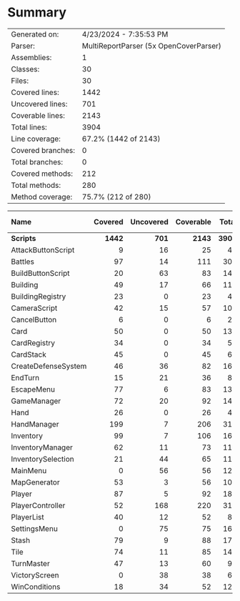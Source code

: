﻿# Summary
|||
|:---|:---|
| Generated on: | 4/23/2024 - 7:35:53 PM |
| Parser: | MultiReportParser (5x OpenCoverParser) |
| Assemblies: | 1 |
| Classes: | 30 |
| Files: | 30 |
| Covered lines: | 1442 |
| Uncovered lines: | 701 |
| Coverable lines: | 2143 |
| Total lines: | 3904 |
| Line coverage: | 67.2% (1442 of 2143) |
| Covered branches: | 0 |
| Total branches: | 0 |
| Covered methods: | 212 |
| Total methods: | 280 |
| Method coverage: | 75.7% (212 of 280) |

|**Name**|**Covered**|**Uncovered**|**Coverable**|**Total**|**Line coverage**|**Covered**|**Total**|**Branch coverage**|**Covered**|**Total**|**Method coverage**|
|:---|---:|---:|---:|---:|---:|---:|---:|---:|---:|---:|---:|
|**Scripts**|**1442**|**701**|**2143**|**3904**|**67.2%**|**0**|**0**|****|**212**|**280**|**75.7%**|
|AttackButtonScript|9|16|25|48|36%|0|0||3|5|60%|
|Battles|97|14|111|309|87.3%|0|0||8|10|80%|
|BuildButtonScript|20|63|83|140|24%|0|0||4|12|33.3%|
|Building|49|17|66|119|74.2%|0|0||14|18|77.7%|
|BuildingRegistry|23|0|23|45|100%|0|0||5|5|100%|
|CameraScript|42|15|57|109|73.6%|0|0||7|7|100%|
|CancelButton|6|0|6|20|100%|0|0||2|2|100%|
|Card|50|0|50|130|100%|0|0||13|13|100%|
|CardRegistry|34|0|34|59|100%|0|0||5|5|100%|
|CardStack|45|0|45|68|100%|0|0||8|8|100%|
|CreateDefenseSystem|46|36|82|164|56%|0|0||6|8|75%|
|EndTurn|15|21|36|82|41.6%|0|0||2|2|100%|
|EscapeMenu|77|6|83|132|92.7%|0|0||6|6|100%|
|GameManager|72|20|92|140|78.2%|0|0||10|11|90.9%|
|Hand|26|0|26|48|100%|0|0||6|6|100%|
|HandManager|199|7|206|314|96.6%|0|0||9|9|100%|
|Inventory|99|7|106|168|93.3%|0|0||11|11|100%|
|InventoryManager|62|11|73|111|84.9%|0|0||8|8|100%|
|InventorySelection|21|44|65|117|32.3%|0|0||3|7|42.8%|
|MainMenu|0|56|56|125|0%|0|0||0|13|0%|
|MapGenerator|53|3|56|101|94.6%|0|0||6|7|85.7%|
|Player|87|5|92|184|94.5%|0|0||20|21|95.2%|
|PlayerController|52|168|220|318|23.6%|0|0||13|23|56.5%|
|PlayerList|40|12|52|86|76.9%|0|0||3|4|75%|
|SettingsMenu|0|75|75|169|0%|0|0||0|12|0%|
|Stash|79|9|88|173|89.7%|0|0||10|10|100%|
|Tile|74|11|85|142|87%|0|0||14|15|93.3%|
|TurnMaster|47|13|60|93|78.3%|0|0||8|8|100%|
|VictoryScreen|0|38|38|68|0%|0|0||0|3|0%|
|WinConditions|18|34|52|122|34.6%|0|0||8|11|72.7%|
